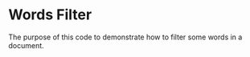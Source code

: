 Words Filter
============

The purpose of this code to demonstrate how to filter some words in a document.

